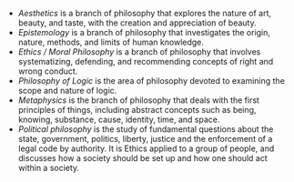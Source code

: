 - *Aesthetics* is a branch of philosophy that explores the nature of art, beauty, and taste, with the creation and appreciation of beauty.
- *Epistemology* is a branch of philosophy that investigates the origin, nature, methods, and limits of human knowledge.
- *Ethics / Moral Philosophy* is a branch of philosophy that involves systematizing, defending, and recommending concepts of right and wrong conduct.
- *Philosophy of Logic* is the area of philosophy devoted to examining the scope and nature of logic.
- *Metaphysics* is the branch of philosophy that deals with the first principles of things, including abstract concepts such as being, knowing, substance, cause, identity, time, and space.
- *Political philosophy* is the study of fundamental questions about the state, government, politics, liberty, justice and the enforcement of a legal code by authority. It is Ethics applied to a group of people, and discusses how a society should be set up and how one should act within a society.
